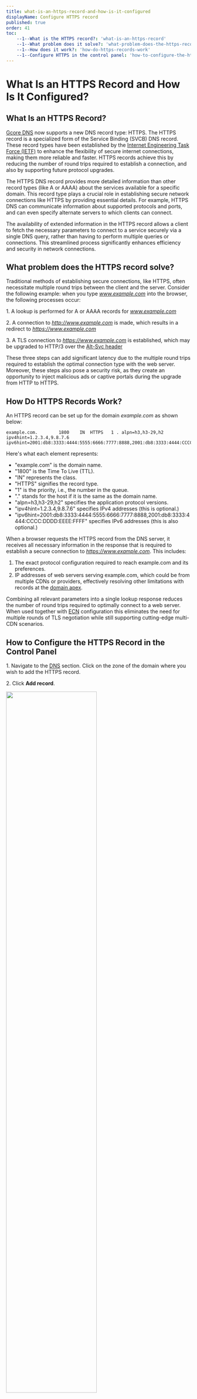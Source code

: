 ```yaml
---
title: what-is-an-https-record-and-how-is-it-configured
displayName: Configure HTTPS record
published: true
order: 41
toc:
    --1--What is the HTTPS record?: 'what-is-an-https-record'
    --1--What problem does it solve?: 'what-problem-does-the-https-record-solve'
    --1--How does it work?: 'how-do-https-records-work'
    --1--Configure HTTPS in the control panel: 'how-to-configure-the-https-record-in-the-control-panel'
---
```


# What Is an HTTPS Record and How Is It Configured?

## What Is an HTTPS Record?

<a href="https://gcore.com/dns" target="_blank">Gcore DNS</a> now supports a new DNS record type: HTTPS. The HTTPS record is a specialized form of the Service Binding (SVCB) DNS record. These record types have been established by the <a href="https://datatracker.ietf.org/doc/html/draft-ietf-dnsop-svcb-https-10" target="_blank">Internet Engineering Task Force (IETF)</a> to enhance the flexibility of secure internet connections, making them more reliable and faster. HTTPS records achieve this by reducing the number of round trips required to establish a connection, and also by supporting future protocol upgrades.

The HTTPS DNS record provides more detailed information than other record types (like A or AAAA) about the services available for a specific domain. This record type plays a crucial role in establishing secure network connections like HTTPS by providing essential details. For example, HTTPS DNS can communicate information about supported protocols and ports, and can even specify alternate servers to which clients can connect.

The availability of extended information in the HTTPS record allows a client to fetch the necessary parameters to connect to a service securely via a single DNS query, rather than having to perform multiple queries or connections. This streamlined process significantly enhances efficiency and security in network connections.

## What problem does the HTTPS record solve?

Traditional methods of establishing secure connections, like HTTPS, often necessitate multiple round trips between the client and the server. Consider the following example: when you type *www.example.com* into the browser, the following processes occur:

1\. A lookup is performed for A or AAAA records for *www.example.com*

2\. A connection to *http://www.example.com* is made, which results in a redirect to *https://www.example.com*

3\. A TLS connection to *https://www.example.com* is established, which may be upgraded to HTTP/3 over the <a href="https://developer.mozilla.org/en-US/docs/Web/HTTP/Headers/Alt-Svc" target="_blank">Alt-Svc header</a>

These three steps can add significant latency due to the multiple round trips required to establish the optimal connection type with the web server. Moreover, these steps also pose a security risk, as they create an opportunity to inject malicious ads or captive portals during the upgrade from HTTP to HTTPS.

## How Do HTTPS Records Work?

An HTTPS record can be set up for the domain _example.com_ as shown below:

```
example.com.     	1800	IN	HTTPS	1 . alpn=h3,h3-29,h2 ipv4hint=1.2.3.4,9.8.7.6 ipv6hint=2001:db8:3333:4444:5555:6666:7777:8888,2001:db8:3333:4444:CCCC:DDDD:EEEE:FFFF

```

Here's what each element represents:

-   "example.com" is the domain name.
-   "1800" is the Time To Live (TTL).
-   "IN" represents the class.
-   "HTTPS" signifies the record type.
-   "1" is the priority, i.e., the number in the queue.
-   "." stands for the host if it is the same as the domain name.
-   "alpn=h3,h3-29,h2" specifies the application protocol versions.
-   "ipv4hint=1.2.3.4,9.8.7.6" specifies IPv4 addresses (this is optional.)
-   "ipv6hint=2001:db8:3333:4444:5555:6666:7777:8888,2001:db8:3333:4444:CCCC:DDDD:EEEE:FFFF" specifies IPv6 addresses (this is also optional.)

When a browser requests the HTTPS record from the DNS server, it receives all necessary information in the response that is required to establish a secure connection to *https://www.example.com*. This includes:

1. The exact protocol configuration required to reach example.com and its preferences.
2. IP addresses of web servers serving example.com, which could be from multiple CDNs or providers, effectively resolving other limitations with records at the <a href="https://gcore.com/docs/dns/dns-records/specify-cname-at-root" target="_blank">domain apex</a>.

Combining all relevant parameters into a single lookup response reduces the number of round trips required to optimally connect to a web server. When used together with <a href="https://datatracker.ietf.org/doc/html/rfc3168" target="_blank">ECN</a> configuration this eliminates the need for multiple rounds of TLS negotiation while still supporting cutting-edge multi-CDN scenarios.

## How to Configure the HTTPS Record in the Control Panel

1\. Navigate to the <a href="https://dns.gcore.com/" target="_blank">DNS</a> section. Click on the zone of the domain where you wish to add the HTTPS record.

2\. Click **Add record**.

<img src="https://assets.gcore.pro/docs/dns/dns-records/what-is-an-https-record-and-how-is-it-configured/15663201710737.png" alt="" width="70%">

The remaining attribute configurations are displayed in the screenshot below:

<img src="https://assets.gcore.pro/docs/dns/dns-records/what-is-an-https-record-and-how-is-it-configured/15663195985553.png" alt="" width="70%">

3\. **Type**. Select “HTTPS”.

4\. **Name (Optional)**. Leave this field empty if you're creating an HTTPS record type for the zone apex. If you want to work with, say, *www.example.com*, add "www"

5\. **TTL (Optional)**. Leave empty or fill with a sensible value. For testing, 300 seconds is acceptable, but for production, consider a higher value like 1800 or more. This ensures that the records do not expire too frequently and that recursive name servers can cache them effectively.

6\. **Priority**. Set the priority for the records. Common values are 1, 2, 3, or 10, 20, 30. It’s used if multiple HTTPS records are available for the same name.

7\. **Content**. Type a valid domain name or leave it as the "." sign.

8\. Click the "+" sign on the right to enable additional attributes.

9\. Set the next attributes of the HTTPS record. The alpn attribute is often used by browsers to recognize protocols supported by your web server.

10\. Select the options such as https/1.1, http/2, http/3, or others. You can choose several values from the list.

11\. Set the **ipv4hint** or **ipv6hint**. These attributes are helpful because browsers do not need to perform additional DNS lookups for your web servers' IP addresses.

12\. Type the value.

13\. Click **Add**.

After configuration, the record should look something like this:

<img src="https://assets.gcore.pro/docs/dns/dns-records/what-is-an-https-record-and-how-is-it-configured/15663198075793.png" alt="" width="70%">

You can verify the responses with kdig (a version of “dig” from Knot DNS). If you're using “dig,” please ensure you have the latest version, as older versions do not support HTTPS record types.

```
kdig https example.com @ns1.gcorelabs.net

;; ->>HEADER<<- opcode: QUERY; status: NOERROR; id: 34710
;; Flags: qr aa rd; QUERY: 1; ANSWER: 1; AUTHORITY: 0; ADDITIONAL: 0

;; QUESTION SECTION:
;;example.com.   		 IN    HTTPS

;; ANSWER SECTION:
example.com.   	 1800    IN    HTTPS    1 . alpn=h3,h2,http/1.1 ipv4hint=1.2.3.4,9.8.7.6 ipv6hint=2001:db8:3333:4444:5555:6666:7777:8888,2001:db8:3333:4444:cccc:dddd:eeee:ffff
```

That’s it! You’ve configured your HTTPS record.
